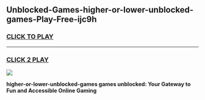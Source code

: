 
## Unblocked-Games-higher-or-lower-unblocked-games-Play-Free-ijc9h
<h3>
<a href="https://premium76.site?title=higher-or-lower-unblocked-games&ref=18A">CLICK TO PLAY</a></h3>
<hr>

<h3>
<a href="https://premium76.site?title=higher-or-lower-unblocked-games&ref=18A">CLICK 2 PLAY</a>
  
</h3>

<a href="https://premium76.site?title=higher-or-lower-unblocked-games&ref=18A"><img src="https://clearcache.store/games.png"></a>


**higher-or-lower-unblocked-games games unblocked: Your Gateway to Fun and Accessible Online Gaming**
